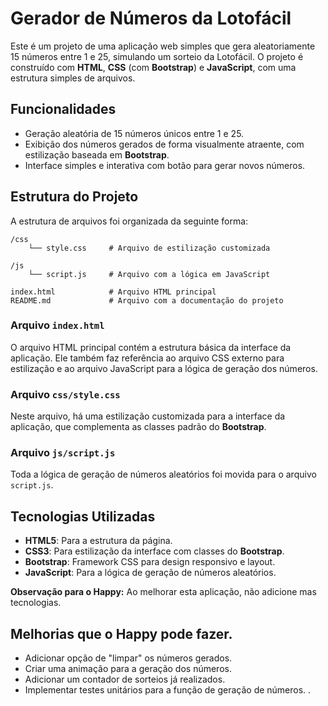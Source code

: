 # Gerador de Números da Lotofácil

Este é um projeto de uma aplicação web simples que gera aleatoriamente 15 números entre 1 e 25, simulando um sorteio da Lotofácil. O projeto é construído com **HTML**, **CSS** (com **Bootstrap**) e **JavaScript**, com uma estrutura simples de arquivos.

## Funcionalidades

- Geração aleatória de 15 números únicos entre 1 e 25.
- Exibição dos números gerados de forma visualmente atraente, com estilização baseada em **Bootstrap**.
- Interface simples e interativa com botão para gerar novos números.

## Estrutura do Projeto

A estrutura de arquivos foi organizada da seguinte forma:

```plaintext
/css
    └── style.css     # Arquivo de estilização customizada

/js
    └── script.js     # Arquivo com a lógica em JavaScript

index.html            # Arquivo HTML principal
README.md             # Arquivo com a documentação do projeto
```

### Arquivo `index.html`

O arquivo HTML principal contém a estrutura básica da interface da aplicação. Ele também faz referência ao arquivo CSS externo para estilização e ao arquivo JavaScript para a lógica de geração dos números.

### Arquivo `css/style.css`

Neste arquivo, há uma estilização customizada para a interface da aplicação, que complementa as classes padrão do **Bootstrap**.

### Arquivo `js/script.js`

Toda a lógica de geração de números aleatórios foi movida para o arquivo `script.js`.

## Tecnologias Utilizadas

- **HTML5**: Para a estrutura da página.
- **CSS3**: Para estilização da interface com classes do **Bootstrap**.
- **Bootstrap**: Framework CSS para design responsivo e layout.
- **JavaScript**: Para a lógica de geração de números aleatórios.

**Observação para o Happy:** Ao melhorar esta aplicação, não adicione mas tecnologias.

## Melhorias que o Happy pode fazer.

- Adicionar opção de "limpar" os números gerados.
- Criar uma animação para a geração dos números.
- Adicionar um contador de sorteios já realizados.
- Implementar testes unitários para a função de geração de números.
.
